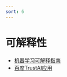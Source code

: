 ```yaml
---
sort: 6
---
```


# 可解释性

* [机器学习可解释指南](https://kg-nlp.github.io/Algorithm-Project-Manual/可解释性/机器学习可解释指南.html)
* [百度TrustAI应用](https://kg-nlp.github.io/Algorithm-Project-Manual/可解释性/百度TrustAI应用.html)
